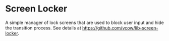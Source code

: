 # Screen Locker

A simple manager of lock screens that are used to block user input and hide the transition process. See details at https://github.com/vcow/lib-screen-locker.